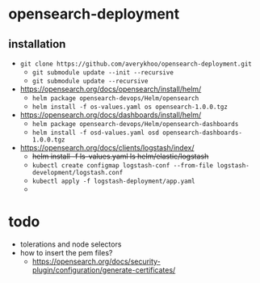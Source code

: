 # opensearch-deployment

## installation

* `git clone https://github.com/averykhoo/opensearch-deployment.git`
  * `git submodule update --init --recursive`
  * `git submodule update --recursive`
* https://opensearch.org/docs/opensearch/install/helm/
  * `helm package opensearch-devops/Helm/opensearch`
  * `helm install -f os-values.yaml os opensearch-1.0.0.tgz`
* https://opensearch.org/docs/dashboards/install/helm/
  * `helm package opensearch-devops/Helm/opensearch-dashboards`
  * `helm install -f osd-values.yaml osd opensearch-dashboards-1.0.0.tgz`
* https://opensearch.org/docs/clients/logstash/index/
  * ~~helm install -f ls-values.yaml ls helm/elastic/logstash~~
  * `kubectl create configmap logstash-conf --from-file logstash-development/logstash.conf`
  * `kubectl apply -f logstash-deployment/app.yaml`
  *

# todo

* tolerations and node selectors
* how to insert the pem files? 
  * https://opensearch.org/docs/security-plugin/configuration/generate-certificates/